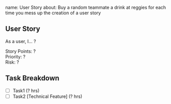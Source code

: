 name: User Story
about: Buy a random teammate a drink at reggies for each time you mess up the creation of a user story

## User Story
As a user, I... ?

Story Points: ?  
Priority: ?  
Risk: ?

## Task Breakdown

- [ ] Task1 (? hrs)
- [ ] Task2 [Technical Feature] (? hrs)
